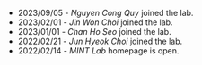* 2023/09/05 - _Nguyen Cong Quy_ joined the lab.
* 2023/02/01 - _Jin Won Choi_ joined the lab.
* 2023/01/01 - _Chan Ho Seo_ joined the lab.
* 2022/02/21 - _Jun Hyeok Choi_ joined the lab.
* 2022/02/14 - _MINT Lab_ homepage is open.
